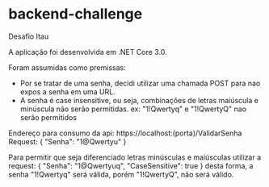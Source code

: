 # backend-challenge
Desafio Itau

A aplicação foi desenvolvida em .NET Core 3.0.

Foram assumidas como premissas:
- Por se tratar de uma senha, decidi utilizar uma chamada POST para nao expos a senha em uma URL.
- A senha é case insensitive, ou seja, combinações de letras maiúscula e minúscula não serão permitidas. 
ex: "1!Qwertyq" e "1!QwertyQ" nao serão permitidos


Endereço para consumo da api:
https://localhost:(porta)/ValidarSenha
Request:
{
    "Senha": "1@Qwertyu"
}

Para permitir que seja diferenciado letras minúsculas e maiúsculas utilizar a request:
{
    "Senha": "1@Qwertyuq",
    "CaseSensitive": true
}
desta forma, a senha "1!Qwertyq" será válida, porém "1!QwertyQ", não será válido.
